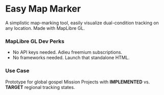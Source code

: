 # Easy Map Marker
A simplistic map-marking tool, easily visualize dual-condition tracking on any location. Made with MapLibre GL.

### MapLibre GL Dev Perks
- No API keys needed. Adieu freemium subscriptions.
- No frameworks needed. Launch that standalone HTML.

### Use Case
Prototype for global gospel Mission Projects with **IMPLEMENTED** vs. **TARGET** regional tracking states.

